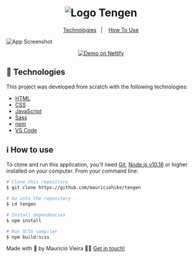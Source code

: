 <h1 align="center">
    <img alt="Logo Tengen" src="https://res.cloudinary.com/dg5pzm35l/image/upload/v1595466062/logo-tengen_cunoiw.png" />
</h1>

<h4 align="center">
  
</h4>

<p align="center">
  <a href="#-technologies">Technologies</a>&nbsp;&nbsp;&nbsp;|&nbsp;&nbsp;&nbsp;
  <a href="#ℹ%EF%B8%8F-how-to-use">How To Use</a>
</p>

![App Screenshot](https://res.cloudinary.com/dg5pzm35l/image/upload/v1595468079/screenshot-clean_rzgylm.png)

<p align="center">
  <a href="https://tengen.netlify.app/" target="_blank">
    <img alt="Demo on Netlify" src="https://res.cloudinary.com/lukemorales/image/upload/v1563043495/readme_logos/demo_on_netlify_bbuvjz.png">
  </a>
</p>

## 🚀 Technologies

This project was developed from scratch with the following technologies:

-  [HTML](https://developer.mozilla.org/en-US/docs/Web/HTML)
-  [CSS](https://developer.mozilla.org/en-US/docs/Web/CSS)
-  [JavaScript](https://developer.mozilla.org/en-US/docs/Web/JavaScript)
-  [Sass](https://sass-lang.com/)
-  [npm](https://www.npmjs.com/)
-  [VS Code](https://code.visualstudio.com/)

## ℹ️ How to use

To clone and run this application, you'll need [Git](https://git-scm.com), [Node.js v10.16](https://nodejs.org/en/) or higher installed on your computer. From your command line:

  ```bash
  # Clone this repository
  $ git clone https://github.com/mauriciohike/tengen

  # Go into the repository
  $ cd tengen

  # Install dependencies
  $ npm install

  # Run SCSS compiler
  $ npm build:scss
  ```

Made with 💛 by Mauricio Vieira 👋🏼 [Get in touch!](https://www.linkedin.com/in/vieira-mauricio/)